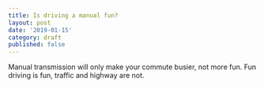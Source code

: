 ```yaml
---
title: Is driving a manual fun?
layout: post
date: '2019-01-15'
category: draft
published: false
---
```


Manual transmission will only make your commute busier, not more fun. Fun driving is fun, traffic and highway are not.
